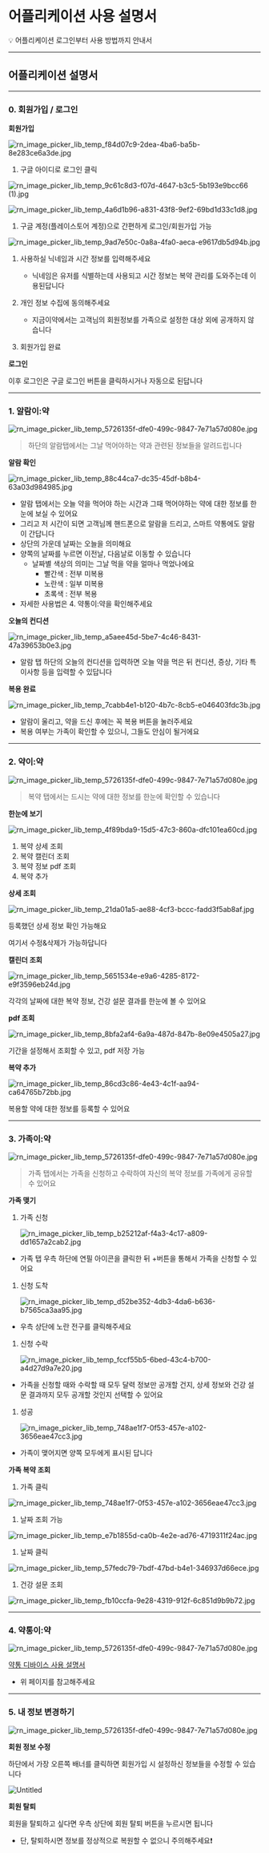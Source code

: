 # 어플리케이션 사용 설명서

<aside>
💡 어플리케이션 로그인부터 사용 방법까지 안내서

</aside>

---

## 어플리케이션 설명서

---

### 0. 회원가입 / 로그인

**회원가입**

![rn_image_picker_lib_temp_f84d07c9-2dea-4ba6-ba5b-8e283ce6a3de.jpg](./img/app/rn_image_picker_lib_temp_f84d07c9-2dea-4ba6-ba5b-8e283ce6a3de.jpg)

1. 구글 아이디로 로그인 클릭

![rn_image_picker_lib_temp_9c61c8d3-f07d-4647-b3c5-5b193e9bcc66 (1).jpg](./img/app/rn_image_picker_lib_temp_9c61c8d3-f07d-4647-b3c5-5b193e9bcc66.jpg)

![rn_image_picker_lib_temp_4a6d1b96-a831-43f8-9ef2-69bd1d33c1d8.jpg](./img/app/rn_image_picker_lib_temp_4a6d1b96-a831-43f8-9ef2-69bd1d33c1d8.jpg)

1. 구글 계정(플레이스토어 계정)으로 간편하게 로그인/회원가입 가능

![rn_image_picker_lib_temp_9ad7e50c-0a8a-4fa0-aeca-e9617db5d94b.jpg](./img/app/rn_image_picker_lib_temp_9ad7e50c-0a8a-4fa0-aeca-e9617db5d94b.jpg)

1. 사용하실 닉네임과 시간 정보를 입력해주세요
    - 닉네임은 유저를 식별하는데 사용되고 시간 정보는 복약 관리를 도와주는데 이용된답니다

1. 개인 정보 수집에 동의해주세요
    - 지금이약에서는 고객님의 회원정보를 가족으로 설정한 대상 외에 공개하지 않습니다
1. 회원가입 완료

**로그인**

이후 로그인은 구글 로그인 버튼을 클릭하시거나 자동으로 된답니다

---

### 1. 알람이:약

![rn_image_picker_lib_temp_5726135f-dfe0-499c-9847-7e71a57d080e.jpg](./img/app/rn_image_picker_lib_temp_5726135f-dfe0-499c-9847-7e71a57d080e.jpg)

> 하단의 알람탭에서는 그날 먹어야하는 약과 관련된 정보들을 알려드립니다
>

**알람 확인**

![rn_image_picker_lib_temp_88c44ca7-dc35-45df-b8b4-63a03d984985.jpg](./img/app/rn_image_picker_lib_temp_88c44ca7-dc35-45df-b8b4-63a03d984985.jpg)

- 알람 탭에서는 오늘 약을 먹어야 하는 시간과 그때 먹어야하는 약에 대한 정보를 한눈에 보실 수 있어요
- 그리고 저 시간이 되면 고객님께 핸드폰으로 알람을 드리고, 스마트 약통에도 알람이 간답니다
- 상단의 가운데 날짜는 오늘을 의미해요
- 양쪽의 날짜를 누르면 이전날, 다음날로 이동할 수 있습니다
    - 날짜별 색상의 의미는 그날 먹을 약을 얼마나 먹었나에요
        - 빨간색 : 전부 미복용
        - 노란색 : 일부 미복용
        - 초록색 : 전부 복용
- 자세한 사용법은 4. 약통이:약을 확인해주세요

**오늘의 컨디션**

![rn_image_picker_lib_temp_a5aee45d-5be7-4c46-8431-47a39653b0e3.jpg](./img/app/rn_image_picker_lib_temp_a5aee45d-5be7-4c46-8431-47a39653b0e3.jpg)

- 알람 탭 하단의 오늘의 컨디션을 입력하면 오늘 약을 먹은 뒤 컨디션, 증상, 기타 특이사항 등을 입력할 수 있답니다

**복용 완료**

![rn_image_picker_lib_temp_7cabb4e1-b120-4b7c-8cb5-e046403fdc3b.jpg](./img/app/rn_image_picker_lib_temp_7cabb4e1-b120-4b7c-8cb5-e046403fdc3b.jpg)

- 알람이 울리고, 약을 드신 후에는 꼭 복용 버튼을 눌러주세요
- 복용 여부는 가족이 확인할 수 있으니, 그들도 안심이 될거에요

---

### 2. 약이:약

![rn_image_picker_lib_temp_5726135f-dfe0-499c-9847-7e71a57d080e.jpg](./img/app/rn_image_picker_lib_temp_5726135f-dfe0-499c-9847-7e71a57d080e.jpg)

> 복약 탭에서는 드시는 약에 대한 정보를 한눈에 확인할 수 있습니다
>

**한눈에 보기**

![rn_image_picker_lib_temp_4f89bda9-15d5-47c3-860a-dfc101ea60cd.jpg](./img/app/rn_image_picker_lib_temp_4f89bda9-15d5-47c3-860a-dfc101ea60cd.jpg)

1. 복약 상세 조회
2. 복약 캘린더 조회
3. 복약 정보 pdf 조회
4. 복약 추가

**상세 조회**

![rn_image_picker_lib_temp_21da01a5-ae88-4cf3-bccc-fadd3f5ab8af.jpg](./img/app/rn_image_picker_lib_temp_21da01a5-ae88-4cf3-bccc-fadd3f5ab8af.jpg)

등록했던 상세 정보 확인 가능해요

여기서 수정&삭제가 가능하답니다

**캘린더 조회**

![rn_image_picker_lib_temp_5651534e-e9a6-4285-8172-e9f3596eb24d.jpg](./img/app/rn_image_picker_lib_temp_5651534e-e9a6-4285-8172-e9f3596eb24d.jpg)

각각의 날짜에 대한 복약 정보, 건강 설문 결과를 한눈에 볼 수 있어요

**pdf 조회**

![rn_image_picker_lib_temp_8bfa2af4-6a9a-487d-847b-8e09e4505a27.jpg](./img/app/rn_image_picker_lib_temp_8bfa2af4-6a9a-487d-847b-8e09e4505a27.jpg)

기간을 설정해서 조회할 수 있고, pdf 저장 가능

**복약 추가**

![rn_image_picker_lib_temp_86cd3c86-4e43-4c1f-aa94-ca64765b72bb.jpg](./img/app/rn_image_picker_lib_temp_86cd3c86-4e43-4c1f-aa94-ca64765b72bb.jpg)

복용할 약에 대한 정보를 등록할 수 있어요

---

### 3. 가족이:약

![rn_image_picker_lib_temp_5726135f-dfe0-499c-9847-7e71a57d080e.jpg](./img/app/rn_image_picker_lib_temp_5726135f-dfe0-499c-9847-7e71a57d080e.jpg)

> 가족 탭에서는 가족을 신청하고 수락하여 자신의 복약 정보를 가족에게 공유할 수 있어요
>

**가족 맺기**

1. 가족 신청

   ![rn_image_picker_lib_temp_b25212af-f4a3-4c17-a809-dd1657a2cab2.jpg](./img/app/rn_image_picker_lib_temp_b25212af-f4a3-4c17-a809-dd1657a2cab2.jpg)

- 가족 탭 우측 하단에 연필 아이콘을 클릭한 뒤 +버튼을 통해서 가족을 신청할 수 있어요

1. 신청 도착

   ![rn_image_picker_lib_temp_d52be352-4db3-4da6-b636-b7565ca3aa95.jpg](./img/app/rn_image_picker_lib_temp_d52be352-4db3-4da6-b636-b7565ca3aa95.jpg)

- 우측 상단에 노란 전구를 클릭해주세요

1. 신청 수락

   ![rn_image_picker_lib_temp_fccf55b5-6bed-43c4-b700-a4d27d9a7e20.jpg](./img/app/rn_image_picker_lib_temp_fccf55b5-6bed-43c4-b700-a4d27d9a7e20.jpg)

- 가족을 신청할 때와 수락할 때 모두 달력 정보만 공개할 건지, 상세 정보와 건강 설문 결과까지 모두 공개할 것인지 선택할 수 있어요

1. 성공

   ![rn_image_picker_lib_temp_748ae1f7-0f53-457e-a102-3656eae47cc3.jpg](./img/app/rn_image_picker_lib_temp_748ae1f7-0f53-457e-a102-3656eae47cc3.jpg)

- 가족이 맺어지면 양쪽 모두에게 표시된 답니다

**가족 복약 조회**

1. 가족 클릭

![rn_image_picker_lib_temp_748ae1f7-0f53-457e-a102-3656eae47cc3.jpg](./img/app/rn_image_picker_lib_temp_748ae1f7-0f53-457e-a102-3656eae47cc3.jpg)

1. 날짜 조회 가능

![rn_image_picker_lib_temp_e7b1855d-ca0b-4e2e-ad76-4719311f24ac.jpg](./img/app/rn_image_picker_lib_temp_e7b1855d-ca0b-4e2e-ad76-4719311f24ac.jpg)

1. 날짜 클릭

![rn_image_picker_lib_temp_57fedc79-7bdf-47bd-b4e1-346937d66ece.jpg](./img/app/rn_image_picker_lib_temp_57fedc79-7bdf-47bd-b4e1-346937d66ece.jpg)

1. 건강 설문 조회

![rn_image_picker_lib_temp_fb10ccfa-9e28-4319-912f-6c851d9b9b72.jpg](./img/app/rn_image_picker_lib_temp_fb10ccfa-9e28-4319-912f-6c851d9b9b72.jpg)

---

### 4. 약통이:약

![rn_image_picker_lib_temp_5726135f-dfe0-499c-9847-7e71a57d080e.jpg](./img/app/rn_image_picker_lib_temp_5726135f-dfe0-499c-9847-7e71a57d080e.jpg)

[약통 디바이스 사용 설명서](https://www.notion.so/cbd8cce51bf24509b498a86e1346f098?pvs=21)

- 위 페이지를 참고해주세요

---

### 5. 내 정보 변경하기

![rn_image_picker_lib_temp_5726135f-dfe0-499c-9847-7e71a57d080e.jpg](./img/app/rn_image_picker_lib_temp_5726135f-dfe0-499c-9847-7e71a57d080e.jpg)

**회원 정보 수정**

하단에서 가장 오른쪽 배너를 클릭하면 회원가입 시 설정하신 정보들을 수정할 수 있습니다

![Untitled](./img/app/Untitled.jpeg)

**회원 탈퇴**

회원을 탈퇴하고 싶다면 우측 상단에 회원 탈퇴 버튼을 누르시면 됩니다

- 단, 탈퇴하시면 정보를 정상적으로 복원할 수 없으니 주의해주세요❗